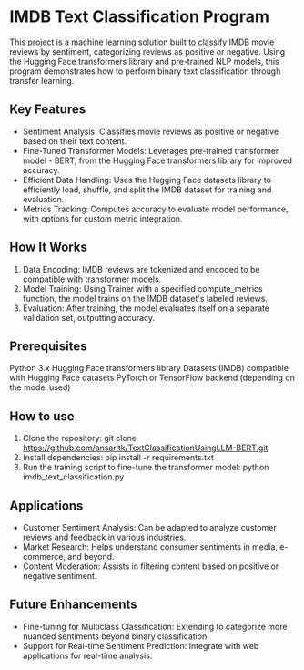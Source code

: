 # IMDB Text Classification Program
This project is a machine learning solution built to classify IMDB movie reviews by sentiment, categorizing reviews as positive or negative. Using the Hugging Face transformers library and pre-trained NLP models, this program demonstrates how to perform binary text classification through transfer learning.

## Key Features
* Sentiment Analysis: Classifies movie reviews as positive or negative based on their text content.
* Fine-Tuned Transformer Models: Leverages pre-trained transformer model - BERT, from the Hugging Face transformers library for improved accuracy.
* Efficient Data Handling: Uses the Hugging Face datasets library to efficiently load, shuffle, and split the IMDB dataset for training and evaluation.
* Metrics Tracking: Computes accuracy to evaluate model performance, with options for custom metric integration.

## How It Works
1) Data Encoding: IMDB reviews are tokenized and encoded to be compatible with transformer models.
2) Model Training: Using Trainer with a specified compute_metrics function, the model trains on the IMDB dataset's labeled reviews.
3) Evaluation: After training, the model evaluates itself on a separate validation set, outputting accuracy.

## Prerequisites
Python 3.x
Hugging Face transformers library
Datasets (IMDB) compatible with Hugging Face datasets
PyTorch or TensorFlow backend (depending on the model used)

## How to use
1) Clone the repository:
git clone https://github.com/ansaritk/TextClassificationUsingLLM-BERT.git
2) Install dependencies:
pip install -r requirements.txt
3) Run the training script to fine-tune the transformer model:
python imdb_text_classification.py

## Applications
* Customer Sentiment Analysis: Can be adapted to analyze customer reviews and feedback in various industries.
* Market Research: Helps understand consumer sentiments in media, e-commerce, and beyond.
* Content Moderation: Assists in filtering content based on positive or negative sentiment.
## Future Enhancements
* Fine-tuning for Multiclass Classification: Extending to categorize more nuanced sentiments beyond binary classification.
* Support for Real-time Sentiment Prediction: Integrate with web applications for real-time analysis.
